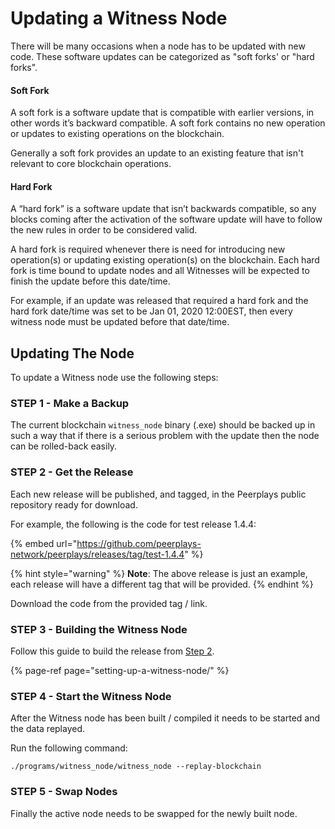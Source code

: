 # Updating a Witness Node

There will be many occasions when a node has to be updated with new code. These software updates can be categorized as "soft forks' or "hard forks". 

#### Soft Fork

A soft fork is a software update that is compatible with earlier versions, in other words it’s backward compatible. A soft fork contains no new operation or updates to existing operations on the blockchain.

Generally a soft fork provides an update to an existing feature that isn't relevant to core blockchain operations.

#### Hard Fork

A “hard fork” is a software update that isn’t backwards compatible, so any blocks coming after the activation of the software update will have to follow the new rules in order to be considered valid.

A hard fork is required whenever there is need for introducing new operation\(s\) or updating existing operation\(s\) on the blockchain. Each hard fork is time bound to update nodes and all Witnesses will be expected to finish the update before this date/time.

For example, if an update was released that required a hard fork and the hard fork date/time was set to be Jan 01, 2020 12:00EST, then every witness node must be updated before that date/time.

## Updating The Node

To update a Witness node use the following steps:

### STEP 1 - Make a Backup

The current blockchain `witness_node` binary \(.exe\) should be backed up in such a way that if there is a serious problem with the update then the node can be rolled-back easily.

### STEP 2 - Get the Release

Each new release will be published, and tagged, in the Peerplays public repository ready for download.

For example, the following is the code for test release 1.4.4:

{% embed url="https://github.com/peerplays-network/peerplays/releases/tag/test-1.4.4" %}

{% hint style="warning" %}
**Note**: The above release is just an example, each release will have a different tag that will be provided.
{% endhint %}

Download the code from the provided tag / link.

### STEP 3 - Building the Witness Node

Follow this guide to build the release from [Step 2](updating-a-witness-node.md#step-2-get-the-release).

{% page-ref page="setting-up-a-witness-node/" %}

### STEP 4 - Start the Witness Node

After the Witness node has been built / compiled it needs to be started and the data replayed.

Run the following command:

```text
./programs/witness_node/witness_node --replay-blockchain
```

### STEP 5 - Swap Nodes

Finally the active node needs to be swapped for the newly built node.


